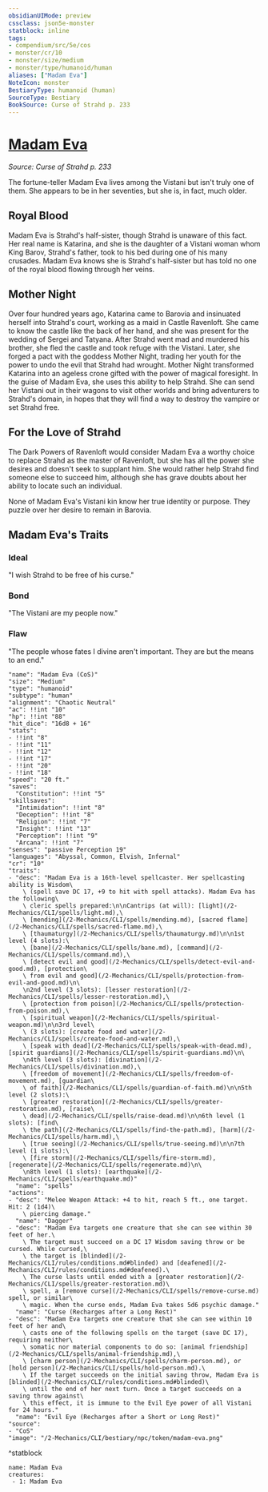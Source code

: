 ```yaml
---
obsidianUIMode: preview
cssclass: json5e-monster
statblock: inline
tags:
- compendium/src/5e/cos
- monster/cr/10
- monster/size/medium
- monster/type/humanoid/human
aliases: ["Madam Eva"]
NoteIcon: monster
BestiaryType: humanoid (human)
SourceType: Bestiary
BookSource: Curse of Strahd p. 233
---
```

# [Madam Eva](2-Mechanics/CLI/bestiary/npc/madam-eva-cos.md)
*Source: Curse of Strahd p. 233*  

The fortune-teller Madam Eva lives among the Vistani but isn't truly one of them. She appears to be in her seventies, but she is, in fact, much older.

## Royal Blood

Madam Eva is Strahd's half-sister, though Strahd is unaware of this fact. Her real name is Katarina, and she is the daughter of a Vistani woman whom King Barov, Strahd's father, took to his bed during one of his many crusades. Madam Eva knows she is Strahd's half-sister but has told no one of the royal blood flowing through her veins.

## Mother Night

Over four hundred years ago, Katarina came to Barovia and insinuated herself into Strahd's court, working as a maid in Castle Ravenloft. She came to know the castle like the back of her hand, and she was present for the wedding of Sergei and Tatyana. After Strahd went mad and murdered his brother, she fled the castle and took refuge with the Vistani. Later, she forged a pact with the goddess Mother Night, trading her youth for the power to undo the evil that Strahd had wrought. Mother Night transformed Katarina into an ageless crone gifted with the power of magical foresight. In the guise of Madam Eva, she uses this ability to help Strahd. She can send her Vistani out in their wagons to visit other worlds and bring adventurers to Strahd's domain, in hopes that they will find a way to destroy the vampire or set Strahd free.

## For the Love of Strahd

The Dark Powers of Ravenloft would consider Madam Eva a worthy choice to replace Strahd as the master of Ravenloft, but she has all the power she desires and doesn't seek to supplant him. She would rather help Strahd find someone else to succeed him, although she has grave doubts about her ability to locate such an individual.

None of Madam Eva's Vistani kin know her true identity or purpose. They puzzle over her desire to remain in Barovia.

## Madam Eva's Traits

### Ideal

"I wish Strahd to be free of his curse."

### Bond

"The Vistani are my people now."

### Flaw

"The people whose fates I divine aren't important. They are but the means to an end."

```statblock
"name": "Madam Eva (CoS)"
"size": "Medium"
"type": "humanoid"
"subtype": "human"
"alignment": "Chaotic Neutral"
"ac": !!int "10"
"hp": !!int "88"
"hit_dice": "16d8 + 16"
"stats":
- !!int "8"
- !!int "11"
- !!int "12"
- !!int "17"
- !!int "20"
- !!int "18"
"speed": "20 ft."
"saves":
  "Constitution": !!int "5"
"skillsaves":
  "Intimidation": !!int "8"
  "Deception": !!int "8"
  "Religion": !!int "7"
  "Insight": !!int "13"
  "Perception": !!int "9"
  "Arcana": !!int "7"
"senses": "passive Perception 19"
"languages": "Abyssal, Common, Elvish, Infernal"
"cr": "10"
"traits":
- "desc": "Madam Eva is a 16th-level spellcaster. Her spellcasting ability is Wisdom\
    \ (spell save DC 17, +9 to hit with spell attacks). Madam Eva has the following\
    \ cleric spells prepared:\n\nCantrips (at will): [light](/2-Mechanics/CLI/spells/light.md),\
    \ [mending](/2-Mechanics/CLI/spells/mending.md), [sacred flame](/2-Mechanics/CLI/spells/sacred-flame.md),\
    \ [thaumaturgy](/2-Mechanics/CLI/spells/thaumaturgy.md)\n\n1st level (4 slots):\
    \ [bane](/2-Mechanics/CLI/spells/bane.md), [command](/2-Mechanics/CLI/spells/command.md),\
    \ [detect evil and good](/2-Mechanics/CLI/spells/detect-evil-and-good.md), [protection\
    \ from evil and good](/2-Mechanics/CLI/spells/protection-from-evil-and-good.md)\n\
    \n2nd level (3 slots): [lesser restoration](/2-Mechanics/CLI/spells/lesser-restoration.md),\
    \ [protection from poison](/2-Mechanics/CLI/spells/protection-from-poison.md),\
    \ [spiritual weapon](/2-Mechanics/CLI/spells/spiritual-weapon.md)\n\n3rd level\
    \ (3 slots): [create food and water](/2-Mechanics/CLI/spells/create-food-and-water.md),\
    \ [speak with dead](/2-Mechanics/CLI/spells/speak-with-dead.md), [spirit guardians](/2-Mechanics/CLI/spells/spirit-guardians.md)\n\
    \n4th level (3 slots): [divination](/2-Mechanics/CLI/spells/divination.md),\
    \ [freedom of movement](/2-Mechanics/CLI/spells/freedom-of-movement.md), [guardian\
    \ of faith](/2-Mechanics/CLI/spells/guardian-of-faith.md)\n\n5th level (2 slots):\
    \ [greater restoration](/2-Mechanics/CLI/spells/greater-restoration.md), [raise\
    \ dead](/2-Mechanics/CLI/spells/raise-dead.md)\n\n6th level (1 slots): [find\
    \ the path](/2-Mechanics/CLI/spells/find-the-path.md), [harm](/2-Mechanics/CLI/spells/harm.md),\
    \ [true seeing](/2-Mechanics/CLI/spells/true-seeing.md)\n\n7th level (1 slots):\
    \ [fire storm](/2-Mechanics/CLI/spells/fire-storm.md), [regenerate](/2-Mechanics/CLI/spells/regenerate.md)\n\
    \n8th level (1 slots): [earthquake](/2-Mechanics/CLI/spells/earthquake.md)"
  "name": "spells"
"actions":
- "desc": "Melee Weapon Attack: +4 to hit, reach 5 ft., one target. Hit: 2 (1d4)\
    \ piercing damage."
  "name": "Dagger"
- "desc": "Madam Eva targets one creature that she can see within 30 feet of her.\
    \ The target must succeed on a DC 17 Wisdom saving throw or be cursed. While cursed,\
    \ the target is [blinded](/2-Mechanics/CLI/rules/conditions.md#blinded) and [deafened](/2-Mechanics/CLI/rules/conditions.md#deafened).\
    \ The curse lasts until ended with a [greater restoration](/2-Mechanics/CLI/spells/greater-restoration.md)\
    \ spell, a [remove curse](/2-Mechanics/CLI/spells/remove-curse.md) spell, or similar\
    \ magic. When the curse ends, Madam Eva takes 5d6 psychic damage."
  "name": "Curse (Recharges after a Long Rest)"
- "desc": "Madam Eva targets one creature that she can see within 10 feet of her and\
    \ casts one of the following spells on the target (save DC 17), requiring neither\
    \ somatic nor material components to do so: [animal friendship](/2-Mechanics/CLI/spells/animal-friendship.md),\
    \ [charm person](/2-Mechanics/CLI/spells/charm-person.md), or [hold person](/2-Mechanics/CLI/spells/hold-person.md).\
    \ If the target succeeds on the initial saving throw, Madam Eva is [blinded](/2-Mechanics/CLI/rules/conditions.md#blinded)\
    \ until the end of her next turn. Once a target succeeds on a saving throw against\
    \ this effect, it is immune to the Evil Eye power of all Vistani for 24 hours."
  "name": "Evil Eye (Recharges after a Short or Long Rest)"
"source":
- "CoS"
"image": "/2-Mechanics/CLI/bestiary/npc/token/madam-eva.png"
```
^statblock

```encounter-table
name: Madam Eva
creatures:
 - 1: Madam Eva
```